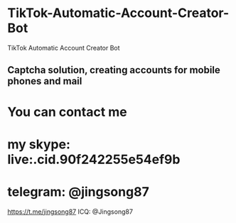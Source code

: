 # TikTok-Automatic-Account-Creator-Bot
TikTok Automatic Account Creator Bot

## Captcha solution, creating accounts for mobile phones and mail
# You can contact me
# my skype: live:.cid.90f242255e54ef9b
# telegram: @jingsong87
https://t.me/jingsong87
ICQ: @Jingsong87

